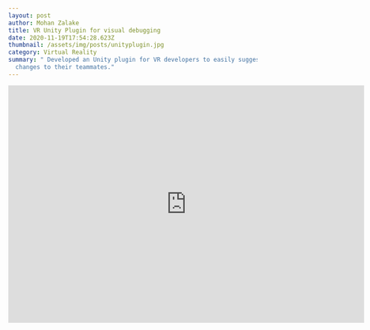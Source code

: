 ```yaml
---
layout: post
author: Mohan Zalake
title: VR Unity Plugin for visual debugging
date: 2020-11-19T17:54:28.623Z
thumbnail: /assets/img/posts/unityplugin.jpg
category: Virtual Reality
summary: " Developed an Unity plugin for VR developers to easily suggest visual
  changes to their teammates."
---
```

<iframe style="display: block;margin-left:auto;margin-right:auto;" width="720" height="480" src="https://www.youtube.com/embed/hmV3YrvGHzk?list=PL5kBAuLUFI71bj3bggq2GwdfRWcUZMGrM" frameborder="0" allow="accelerometer; autoplay; encrypted-media; gyroscope; picture-in-picture" allowfullscreen></iframe>